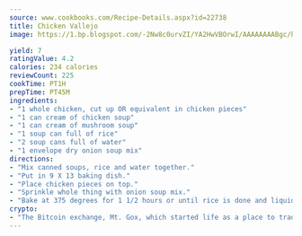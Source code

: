 ```yaml
---
source: www.cookbooks.com/Recipe-Details.aspx?id=22738
title: Chicken Vallejo
image: https://1.bp.blogspot.com/-2Nw8c0urvZI/YA2HwVBOrwI/AAAAAAAABgc/hcoCuYbLRGghREWYfHLERS8jzKEXzVPXwCLcBGAsYHQ/s154/14.png

yield: 7
ratingValue: 4.2
calories: 234 calories
reviewCount: 225
cookTime: PT1H
prepTime: PT45M
ingredients:
- "1 whole chicken, cut up OR equivalent in chicken pieces"
- "1 can cream of chicken soup"
- "1 can cream of mushroom soup"
- "1 soup can full of rice"
- "2 soup cans full of water"
- "1 envelope dry onion soup mix"
directions:
- "Mix canned soups, rice and water together."
- "Put in 9 X 13 baking dish."
- "Place chicken pieces on top."
- "Sprinkle whole thing with onion soup mix."
- "Bake at 375 degrees for 1 1/2 hours or until rice is done and liquid is absorbed."
crypto:
- "The Bitcoin exchange, Mt. Gox, which started life as a place to trade cards from a fantasy game, was hacked."
---
```

